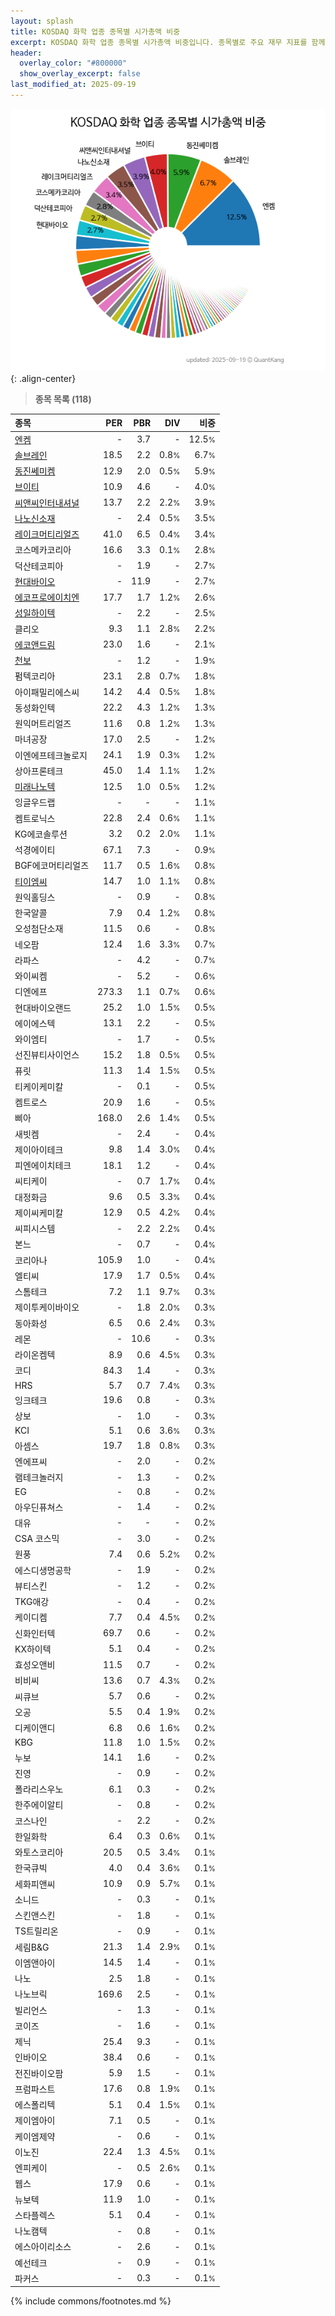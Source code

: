 ```yaml
---
layout: splash
title: KOSDAQ 화학 업종 종목별 시가총액 비중
excerpt: KOSDAQ 화학 업종 종목별 시가총액 비중입니다. 종목별로 주요 재무 지표를 함께 표시합니다.
header:
  overlay_color: "#800000"
  show_overlay_excerpt: false
last_modified_at: 2025-09-19
---
```



![KOSDAQ 화학 업종 종목별 시가총액 비중](/stats/sector/images/kosdaq_업종_화학_종목.png){: .align-center}


> **종목 목록 (118)**<a id="list"></a>

| **종목** | **PER** | **PBR** | **DIV** | **비중** |
| :------- | ------: | ------: | ------: | -------: |
| [엔켐](/348370/) | - | 3.7 | - | 12.5<small>%</small> |
| [솔브레인](/357780/) | 18.5 | 2.2 | 0.8<small>%</small> | 6.7<small>%</small> |
| [동진쎄미켐](/005290/) | 12.9 | 2.0 | 0.5<small>%</small> | 5.9<small>%</small> |
| [브이티](/018290/) | 10.9 | 4.6 | - | 4.0<small>%</small> |
| [씨앤씨인터내셔널](/352480/) | 13.7 | 2.2 | 2.2<small>%</small> | 3.9<small>%</small> |
| [나노신소재](/121600/) | - | 2.4 | 0.5<small>%</small> | 3.5<small>%</small> |
| [레이크머티리얼즈](/281740/) | 41.0 | 6.5 | 0.4<small>%</small> | 3.4<small>%</small> |
| 코스메카코리아 | 16.6 | 3.3 | 0.1<small>%</small> | 2.8<small>%</small> |
| 덕산테코피아 | - | 1.9 | - | 2.7<small>%</small> |
| [현대바이오](/048410/) | - | 11.9 | - | 2.7<small>%</small> |
| [에코프로에이치엔](/383310/) | 17.7 | 1.7 | 1.2<small>%</small> | 2.6<small>%</small> |
| [성일하이텍](/365340/) | - | 2.2 | - | 2.5<small>%</small> |
| 클리오 | 9.3 | 1.1 | 2.8<small>%</small> | 2.2<small>%</small> |
| [에코앤드림](/101360/) | 23.0 | 1.6 | - | 2.1<small>%</small> |
| [천보](/278280/) | - | 1.2 | - | 1.9<small>%</small> |
| 펌텍코리아 | 23.1 | 2.8 | 0.7<small>%</small> | 1.8<small>%</small> |
| 아이패밀리에스씨 | 14.2 | 4.4 | 0.5<small>%</small> | 1.8<small>%</small> |
| 동성화인텍 | 22.2 | 4.3 | 1.2<small>%</small> | 1.3<small>%</small> |
| 원익머트리얼즈 | 11.6 | 0.8 | 1.2<small>%</small> | 1.3<small>%</small> |
| 마녀공장 | 17.0 | 2.5 | - | 1.2<small>%</small> |
| 이엔에프테크놀로지 | 24.1 | 1.9 | 0.3<small>%</small> | 1.2<small>%</small> |
| 상아프론테크 | 45.0 | 1.4 | 1.1<small>%</small> | 1.2<small>%</small> |
| [미래나노텍](/095500/) | 12.5 | 1.0 | 0.5<small>%</small> | 1.2<small>%</small> |
| 잉글우드랩 | - | - | - | 1.1<small>%</small> |
| 켐트로닉스 | 22.8 | 2.4 | 0.6<small>%</small> | 1.1<small>%</small> |
| KG에코솔루션 | 3.2 | 0.2 | 2.0<small>%</small> | 1.1<small>%</small> |
| 석경에이티 | 67.1 | 7.3 | - | 0.9<small>%</small> |
| BGF에코머티리얼즈 | 11.7 | 0.5 | 1.6<small>%</small> | 0.8<small>%</small> |
| [티이엠씨](/425040/) | 14.7 | 1.0 | 1.1<small>%</small> | 0.8<small>%</small> |
| 원익홀딩스 | - | 0.9 | - | 0.8<small>%</small> |
| 한국알콜 | 7.9 | 0.4 | 1.2<small>%</small> | 0.8<small>%</small> |
| 오성첨단소재 | 11.5 | 0.6 | - | 0.8<small>%</small> |
| 네오팜 | 12.4 | 1.6 | 3.3<small>%</small> | 0.7<small>%</small> |
| 라파스 | - | 4.2 | - | 0.7<small>%</small> |
| 와이씨켐 | - | 5.2 | - | 0.6<small>%</small> |
| 디엔에프 | 273.3 | 1.1 | 0.7<small>%</small> | 0.6<small>%</small> |
| 현대바이오랜드 | 25.2 | 1.0 | 1.5<small>%</small> | 0.5<small>%</small> |
| 에이에스텍 | 13.1 | 2.2 | - | 0.5<small>%</small> |
| 와이엠티 | - | 1.7 | - | 0.5<small>%</small> |
| 선진뷰티사이언스 | 15.2 | 1.8 | 0.5<small>%</small> | 0.5<small>%</small> |
| 퓨릿 | 11.3 | 1.4 | 1.5<small>%</small> | 0.5<small>%</small> |
| 티케이케미칼 | - | 0.1 | - | 0.5<small>%</small> |
| 켐트로스 | 20.9 | 1.6 | - | 0.5<small>%</small> |
| 삐아 | 168.0 | 2.6 | 1.4<small>%</small> | 0.5<small>%</small> |
| 새빗켐 | - | 2.4 | - | 0.4<small>%</small> |
| 제이아이테크 | 9.8 | 1.4 | 3.0<small>%</small> | 0.4<small>%</small> |
| 피엔에이치테크 | 18.1 | 1.2 | - | 0.4<small>%</small> |
| 씨티케이 | - | 0.7 | 1.7<small>%</small> | 0.4<small>%</small> |
| 대정화금 | 9.6 | 0.5 | 3.3<small>%</small> | 0.4<small>%</small> |
| 제이씨케미칼 | 12.9 | 0.5 | 4.2<small>%</small> | 0.4<small>%</small> |
| 씨피시스템 | - | 2.2 | 2.2<small>%</small> | 0.4<small>%</small> |
| 본느 | - | 0.7 | - | 0.4<small>%</small> |
| 코리아나 | 105.9 | 1.0 | - | 0.4<small>%</small> |
| 엘티씨 | 17.9 | 1.7 | 0.5<small>%</small> | 0.4<small>%</small> |
| 스톰테크 | 7.2 | 1.1 | 9.7<small>%</small> | 0.3<small>%</small> |
| 제이투케이바이오 | - | 1.8 | 2.0<small>%</small> | 0.3<small>%</small> |
| 동아화성 | 6.5 | 0.6 | 2.4<small>%</small> | 0.3<small>%</small> |
| 레몬 | - | 10.6 | - | 0.3<small>%</small> |
| 라이온켐텍 | 8.9 | 0.6 | 4.5<small>%</small> | 0.3<small>%</small> |
| 코디 | 84.3 | 1.4 | - | 0.3<small>%</small> |
| HRS | 5.7 | 0.7 | 7.4<small>%</small> | 0.3<small>%</small> |
| 잉크테크 | 19.6 | 0.8 | - | 0.3<small>%</small> |
| 상보 | - | 1.0 | - | 0.3<small>%</small> |
| KCI | 5.1 | 0.6 | 3.6<small>%</small> | 0.3<small>%</small> |
| 아셈스 | 19.7 | 1.8 | 0.8<small>%</small> | 0.3<small>%</small> |
| 엔에프씨 | - | 2.0 | - | 0.2<small>%</small> |
| 램테크놀러지 | - | 1.3 | - | 0.2<small>%</small> |
| EG | - | 0.8 | - | 0.2<small>%</small> |
| 아우딘퓨쳐스 | - | 1.4 | - | 0.2<small>%</small> |
| 대유 | - | - | - | 0.2<small>%</small> |
| CSA 코스믹 | - | 3.0 | - | 0.2<small>%</small> |
| 원풍 | 7.4 | 0.6 | 5.2<small>%</small> | 0.2<small>%</small> |
| 에스디생명공학 | - | 1.9 | - | 0.2<small>%</small> |
| 뷰티스킨 | - | 1.2 | - | 0.2<small>%</small> |
| TKG애강 | - | 0.4 | - | 0.2<small>%</small> |
| 케이디켐 | 7.7 | 0.4 | 4.5<small>%</small> | 0.2<small>%</small> |
| 신화인터텍 | 69.7 | 0.6 | - | 0.2<small>%</small> |
| KX하이텍 | 5.1 | 0.4 | - | 0.2<small>%</small> |
| 효성오앤비 | 11.5 | 0.7 | - | 0.2<small>%</small> |
| 비비씨 | 13.6 | 0.7 | 4.3<small>%</small> | 0.2<small>%</small> |
| 씨큐브 | 5.7 | 0.6 | - | 0.2<small>%</small> |
| 오공 | 5.5 | 0.4 | 1.9<small>%</small> | 0.2<small>%</small> |
| 디케이앤디 | 6.8 | 0.6 | 1.6<small>%</small> | 0.2<small>%</small> |
| KBG | 11.8 | 1.0 | 1.5<small>%</small> | 0.2<small>%</small> |
| 누보 | 14.1 | 1.6 | - | 0.2<small>%</small> |
| 진영 | - | 0.9 | - | 0.2<small>%</small> |
| 폴라리스우노 | 6.1 | 0.3 | - | 0.2<small>%</small> |
| 한주에이알티 | - | 0.8 | - | 0.2<small>%</small> |
| 코스나인 | - | 2.2 | - | 0.2<small>%</small> |
| 한일화학 | 6.4 | 0.3 | 0.6<small>%</small> | 0.1<small>%</small> |
| 와토스코리아 | 20.5 | 0.5 | 3.4<small>%</small> | 0.1<small>%</small> |
| 한국큐빅 | 4.0 | 0.4 | 3.6<small>%</small> | 0.1<small>%</small> |
| 세화피앤씨 | 10.9 | 0.9 | 5.7<small>%</small> | 0.1<small>%</small> |
| 소니드 | - | 0.3 | - | 0.1<small>%</small> |
| 스킨앤스킨 | - | 1.8 | - | 0.1<small>%</small> |
| TS트릴리온 | - | 0.9 | - | 0.1<small>%</small> |
| 세림B&G | 21.3 | 1.4 | 2.9<small>%</small> | 0.1<small>%</small> |
| 이엠앤아이 | 14.5 | 1.4 | - | 0.1<small>%</small> |
| 나노 | 2.5 | 1.8 | - | 0.1<small>%</small> |
| 나노브릭 | 169.6 | 2.5 | - | 0.1<small>%</small> |
| 빌리언스 | - | 1.3 | - | 0.1<small>%</small> |
| 코이즈 | - | 1.6 | - | 0.1<small>%</small> |
| 제닉 | 25.4 | 9.3 | - | 0.1<small>%</small> |
| 인바이오 | 38.4 | 0.6 | - | 0.1<small>%</small> |
| 전진바이오팜 | 5.9 | 1.5 | - | 0.1<small>%</small> |
| 프럼파스트 | 17.6 | 0.8 | 1.9<small>%</small> | 0.1<small>%</small> |
| 에스폴리텍 | 5.1 | 0.4 | 1.5<small>%</small> | 0.1<small>%</small> |
| 제이엠아이 | 7.1 | 0.5 | - | 0.1<small>%</small> |
| 케이엠제약 | - | 0.6 | - | 0.1<small>%</small> |
| 이노진 | 22.4 | 1.3 | 4.5<small>%</small> | 0.1<small>%</small> |
| 엔피케이 | - | 0.5 | 2.6<small>%</small> | 0.1<small>%</small> |
| 웹스 | 17.9 | 0.6 | - | 0.1<small>%</small> |
| 뉴보텍 | 11.9 | 1.0 | - | 0.1<small>%</small> |
| 스타플렉스 | 5.1 | 0.4 | - | 0.1<small>%</small> |
| 나노캠텍 | - | 0.8 | - | 0.1<small>%</small> |
| 에스아이리소스 | - | 2.6 | - | 0.1<small>%</small> |
| 예선테크 | - | 0.9 | - | 0.1<small>%</small> |
| 파커스 | - | 0.3 | - | 0.1<small>%</small> |

{% include commons/footnotes.md %}